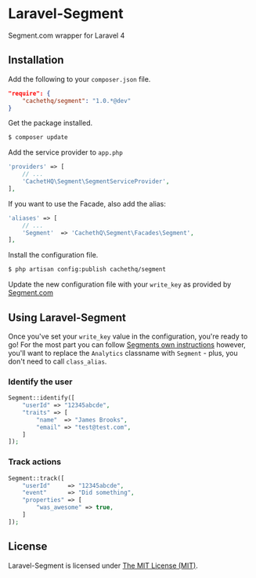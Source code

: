 # Laravel-Segment
Segment.com wrapper for Laravel 4

## Installation

Add the following to your `composer.json` file.

```json
"require": {
    "cachethq/segment": "1.0.*@dev"
}
```

Get the package installed.

```bash
$ composer update
```

Add the service provider to `app.php`

```php
'providers' => [
    // ...
    'CachetHQ\Segment\SegmentServiceProvider',
],
```

If you want to use the Facade, also add the alias:

```php
'aliases' => [
    // ...
    'Segment'  => 'CachethQ\Segment\Facades\Segment',
],
```

Install the configuration file.

```bash
$ php artisan config:publish cachethq/segment
```

Update the new configuration file with your `write_key` as provided by [Segment.com](https://segment.com)

## Using Laravel-Segment

Once you've set your `write_key` value in the configuration, you're ready to go! For the most part you can follow [Segments own instructions](https://segment.com/docs/libraries/php/quickstart) however, you'll want to replace the `Analytics` classname with `Segment` - plus, you don't need to call `class_alias`.

### Identify the user

```php
Segment::identify([
    "userId" => "12345abcde",
    "traits" => [
        "name"  => "James Brooks",
        "email" => "test@test.com",
    ]
]);
```

### Track actions

```php
Segment::track([
    "userId"     => "12345abcde",
    "event"      => "Did something",
    "properties" => [
        "was_awesome" => true,
    ]
]);
```


## License

Laravel-Segment is licensed under [The MIT License (MIT)](LICENSE).
